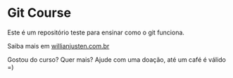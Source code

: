 # Git Course

Este é um repositório teste para ensinar como o git funciona.

Saiba mais em [willianjusten.com.br](http://willianjustencombr)

Gostou do curso? Quer mais? Ajude com uma doação, até um café é válido =)
